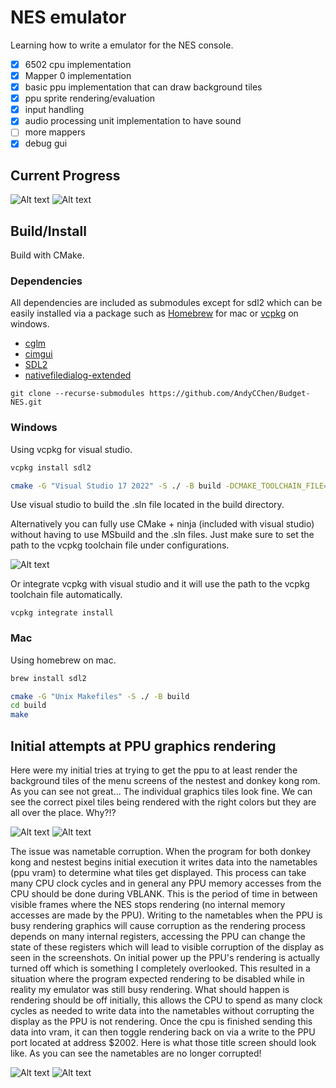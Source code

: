 # NES emulator  

Learning how to write a emulator for the NES console. 

- [X] 6502 cpu implementation
- [X] Mapper 0 implementation
- [X] basic ppu implementation that can draw background tiles
- [X] ppu sprite rendering/evaluation
- [X] input handling
- [X] audio processing unit implementation to have sound
- [ ] more mappers
- [X] debug gui

## Current Progress

![Alt text](/res/budgetNES.png "balloon fight title")
![Alt text](/res/superMarioBudgetNES.png "super mario bros title")

## Build/Install

Build with CMake.

### Dependencies
All dependencies are included as submodules except for sdl2 which can be easily installed via a 
package such as [Homebrew](https://brew.sh/) for mac or [vcpkg](https://vcpkg.io/en/) on windows.
* [cglm](https://github.com/recp/cglm)
* [cimgui](https://github.com/cimgui/cimgui)
* [SDL2](https://www.libsdl.org/)
* [nativefiledialog-extended](https://github.com/btzy/nativefiledialog-extended)

```
git clone --recurse-submodules https://github.com/AndyCChen/Budget-NES.git
```

### Windows
Using vcpkg for visual studio.

```bash
vcpkg install sdl2
```

```bash
cmake -G "Visual Studio 17 2022" -S ./ -B build -DCMAKE_TOOLCHAIN_FILE="path_to_vcpkg\scripts\buildsystems\vcpkg.cmake"
```

Use visual studio to build the .sln file located in the build directory.  

Alternatively you can fully use CMake + ninja (included with visual studio) without having to use MSbuild
and the .sln files. Just make sure to set the path to the vcpkg toolchain file under configurations.

![Alt text](/res/toochain_path.png "toolchain_path")

Or integrate vcpkg with visual studio and it will use the path to the vcpkg toolchain file automatically.
```
vcpkg integrate install
```

### Mac
Using homebrew on mac.

```bash
brew install sdl2
```

```bash
cmake -G "Unix Makefiles" -S ./ -B build
cd build
make
```

## Initial attempts at PPU graphics rendering
Here were my initial tries at trying to get the ppu to at least render
the background tiles of the menu screens of the nestest and donkey kong rom.
As you can see not great... The individual graphics tiles look fine. 
We can see the correct pixel tiles being rendered with the right colors but they are all
over the place. Why?!?

![Alt text](/res/nestest-bug.png "corrupted nestest title")
![Alt text](/res/donkey-kong-bug.png? "corrupted donkey kong title")

The issue was nametable corruption. When the program for both donkey kong and nestest begins initial
execution it writes data into the nametables (ppu vram) to determine what tiles get displayed. This process
can take many CPU clock cycles and in general any PPU memory accesses from the CPU should be done during VBLANK. This is the
period of time in between visible frames where the NES stops rendering (no internal memory accesses are made by the PPU).
Writing to the nametables when the PPU is busy rendering graphics will cause corruption as the rendering process depends on 
many internal registers, accessing the PPU can change the state of these registers which will lead to visible corruption of the display
as seen in the screenshots. On initial power up the PPU's rendering is actually turned off which is something I completely overlooked. This resulted in a situation where
the program expected rendering to be disabled while in reality my emulator was still busy rendering. What should happen is rendering should be off
initially, this allows the CPU to spend as many clock cycles as needed to write data into the nametables without corrupting the display as the PPU
is not rendering. Once the cpu is finished sending this data into vram, it can then toggle rendering back on via a write to the PPU port located at address $2002.
Here is what those title screen should look like. As you can see the nametables are no longer corrupted!

![Alt text](/res/nestest-title.png "nestest title")
![Alt text](/res/donkey-kong-title.png "donkey kong title")
